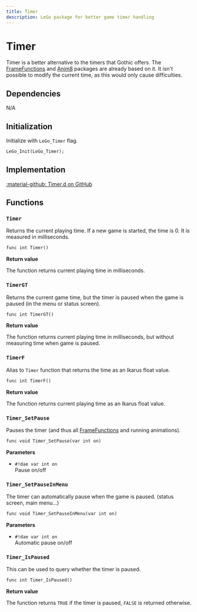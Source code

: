```yaml
---
title: Timer
description: LeGo package for better game timer handling
---
```

# Timer
Timer is a better alternative to the timers that Gothic offers. The [FrameFunctions](frame_functions.md) and [Anim8](../applications/anim8.md) packages are already based on it. It isn't possible to modify the current time, as this would only cause difficulties.

## Dependencies
N/A

## Initialization
Initialize with `LeGo_Timer` flag.
```dae
LeGo_Init(LeGo_Timer);
```
## Implementation
[:material-github: Timer.d on GitHub](https://github.com/Lehona/LeGo/blob/dev/Timer.d)

## Functions

### `Timer`
Returns the current playing time. If a new game is started, the time is 0. It is measured in milliseconds.
```dae
func int Timer()
```
**Return value**

The function returns current playing time in milliseconds.

### `TimerGT`
Returns the current game time, but the timer is paused when the game is paused (in the menu or status screen).
```dae
func int TimerGT()
```
**Return value**

The function returns current playing time in milliseconds, but without measuring time when game is paused.

### `TimerF`
Alias to `Timer` function that returns the time as an Ikarus float value.
```dae
func int TimerF()
```
**Return value**

The function returns current playing time as an Ikarus float value.

### `Timer_SetPause`
Pauses the timer (and thus all [FrameFunctions](frame_functions.md) and running animations).
```dae
func void Timer_SetPause(var int on)
```
**Parameters**

- `#!dae var int on`  
    Pause on/off

### `Timer_SetPauseInMenu`
The timer can automatically pause when the game is paused. (status screen, main menu...)
```dae
func void Timer_SetPauseInMenu(var int on)
```
**Parameters**

- `#!dae var int on`  
    Automatic pause on/off

### `Timer_IsPaused`
This can be used to query whether the timer is paused.
```dae
func int Timer_IsPaused()
```
**Return value**

The function returns `TRUE` if the timer is paused, `FALSE` is returned otherwise.
